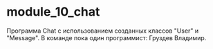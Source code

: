 # module_10_chat
Программа Chat с использованием созданных классов "User" и "Message".
В команде пока один программист: Груздев Владимир.
